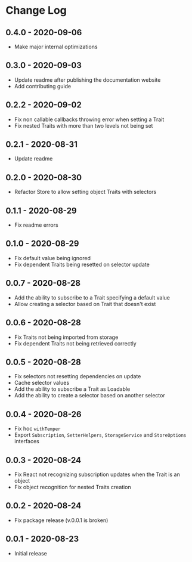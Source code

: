 # Change Log

## 0.4.0 - 2020-09-06
- Make major internal optimizations

## 0.3.0 - 2020-09-03
- Update readme after publishing the documentation website
- Add contributing guide

## 0.2.2 - 2020-09-02
- Fix non callable callbacks throwing error when setting a Trait
- Fix nested Traits with more than two levels not being set

## 0.2.1 - 2020-08-31
- Update readme

## 0.2.0 - 2020-08-30
- Refactor Store to allow setting object Traits with selectors

## 0.1.1 - 2020-08-29
- Fix readme errors

## 0.1.0 - 2020-08-29
- Fix default value being ignored
- Fix dependent Traits being resetted on selector update

## 0.0.7 - 2020-08-28
- Add the ability to subscribe to a Trait specifying a default value
- Allow creating a selector based on Trait that doesn't exist

## 0.0.6 - 2020-08-28
- Fix Traits not being imported from storage
- Fix dependent Traits not being retrieved correctly

## 0.0.5 - 2020-08-28
- Fix selectors not resetting dependencies on update
- Cache selector values
- Add the ability to subscribe a Trait as Loadable
- Add the ability to create a selector based on another selector

## 0.0.4 - 2020-08-26
- Fix hoc `withTemper`
- Export `Subscription`, `SetterHelpers`, `StorageService` and `StoreOptions` interfaces

## 0.0.3 - 2020-08-24
- Fix React not recognizing subscription updates when the Trait is an object
- Fix object recognition for nested Traits creation

## 0.0.2 - 2020-08-24
- Fix package release (v.0.0.1 is broken)

## 0.0.1 - 2020-08-23
- Initial release
